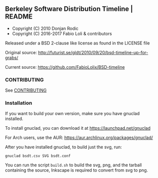 Berkeley Software Distribution Timeline | README
------------------------------------------------

* Copyright (C) 2010 Donjan Rodic
* Copyright (C) 2016-2017 Fabio Loli & contributors

Released under a BSD 2-clause like license as found in the LICENSE file

Original source: http://futurist.se/gldt/2010/09/20/bsd-timeline-up-for-grabs/

Current source: https://github.com/FabioLolix/BSD-timeline

### CONTRIBUTING

See [CONTRIBUTING](https://github.com/FabioLolix/BSD-Timeline/blob/master/CONTRIBUTING)

### Installation

If you want to build your own version, make sure you have gnuclad
installed.

To install gnuclad, you can download it at https://launchpad.net/gnuclad

For Arch users, use the AUR: https://aur.archlinux.org/packages/gnuclad/

After you have installed gnuclad, to build just the svg, run:

    gnuclad bsdt.csv SVG bsdt.conf

You can run the script `build.sh` to build the svg, png, and the tarball
containing the source, Inkscape is required to convert from svg to png.
